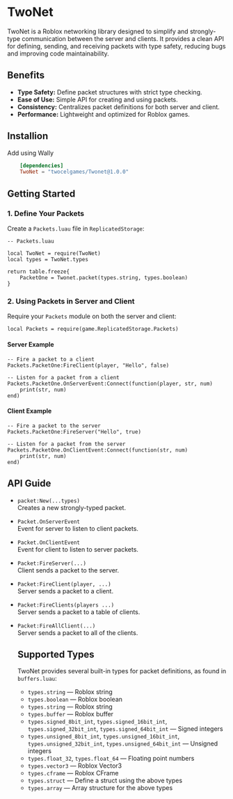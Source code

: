 # TwoNet

TwoNet is a Roblox networking library designed to simplify and strongly-type communication between the server and clients. It provides a clean API for defining, sending, and receiving packets with type safety, reducing bugs and improving code maintainability.

## Benefits

- **Type Safety:** Define packet structures with strict type checking.
- **Ease of Use:** Simple API for creating and using packets.
- **Consistency:** Centralizes packet definitions for both server and client.
- **Performance:** Lightweight and optimized for Roblox games.

## Installion

Add using Wally

```toml
	[dependencies]
	TwoNet = "twocelgames/Twonet@1.0.0"
```

## Getting Started

### 1. Define Your Packets

Create a `Packets.luau` file in `ReplicatedStorage`:

```luau
-- Packets.luau

local TwoNet = require(TwoNet)
local types = TwoNet.types

return table.freeze{
	PacketOne = Twonet.packet(types.string, types.boolean)
}
```

### 2. Using Packets in Server and Client

Require your `Packets` module on both the server and client:

```luau
local Packets = require(game.ReplicatedStorage.Packets)
```

#### Server Example

```luau
-- Fire a packet to a client
Packets.PacketOne:FireClient(player, "Hello", false)

-- Listen for a packet from a client
Packets.PacketOne.OnServerEvent:Connect(function(player, str, num)
	print(str, num)
end)
```

#### Client Example

```luau
-- Fire a packet to the server
Packets.PacketOne:FireServer("Hello", true)

-- Listen for a packet from the server
Packets.PacketOne.OnClientEvent:Connect(function(str, num)
	print(str, num)
end)
```

## API Guide

- `packet:New(...types)`  
	Creates a new strongly-typed packet.

- `Packet.OnServerEvent`  
	Event for server to listen to client packets.

- `Packet.OnClientEvent`  
	Event for client to listen to server packets.

- `Packet:FireServer(...)`  
	Client sends a packet to the server.	

- `Packet:FireClient(player, ...)`  
	Server sends a packet to a client.

-  `Packet:FireClients(players ...)`  
	Server sends a packet to a table of clients.

-  `Packet:FireAllClient(...)`  
	Server sends a packet to all of the clients.

	## Supported Types

	TwoNet provides several built-in types for packet definitions, as found in `buffers.luau`:

	- `types.string` &mdash; Roblox string
	- `types.boolean` &mdash; Roblox boolean
	- `types.string` &mdash; Roblox string  
	- `types.buffer` &mdash; Roblox buffer  
	- `types.signed_8bit_int`, `types.signed_16bit_int`, `types.signed_32bit_int`, `types.signed_64bit_int` &mdash; Signed integers  
	- `types.unsigned_8bit_int`, `types.unsigned_16bit_int`, `types.unsigned_32bit_int`, `types.unsigned_64bit_int` &mdash; Unsigned integers  
	- `types.float_32`, `types.float_64` &mdash; Floating point numbers  
	- `types.vector3` &mdash; Roblox Vector3  
	- `types.cframe` &mdash; Roblox CFrame  
	- `types.struct` &mdash; Define a struct using the above types  
	- `types.array` &mdash; Array structure for the above types  

